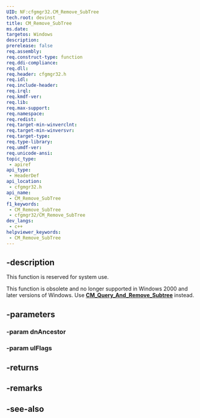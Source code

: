 ```yaml
---
UID: NF:cfgmgr32.CM_Remove_SubTree
tech.root: devinst
title: CM_Remove_SubTree
ms.date: 
targetos: Windows
description: 
prerelease: false
req.assembly: 
req.construct-type: function
req.ddi-compliance: 
req.dll: 
req.header: cfgmgr32.h
req.idl: 
req.include-header: 
req.irql: 
req.kmdf-ver: 
req.lib: 
req.max-support: 
req.namespace: 
req.redist: 
req.target-min-winverclnt: 
req.target-min-winversvr: 
req.target-type: 
req.type-library: 
req.umdf-ver: 
req.unicode-ansi: 
topic_type:
 - apiref
api_type:
 - HeaderDef
api_location:
 - cfgmgr32.h
api_name:
 - CM_Remove_SubTree
f1_keywords:
 - CM_Remove_SubTree
 - cfgmgr32/CM_Remove_SubTree
dev_langs:
 - c++
helpviewer_keywords:
 - CM_Remove_SubTree
---
```


## -description

This function is reserved for system use.

This function is obsolete and no longer supported in Windows 2000 and later versions of Windows. Use [**CM_Query_And_Remove_Subtree**](/windows/win32/api/cfgmgr32/nf-cfgmgr32-cm_query_and_remove_subtreew) instead.

## -parameters

### -param dnAncestor

### -param ulFlags

## -returns

## -remarks

## -see-also

